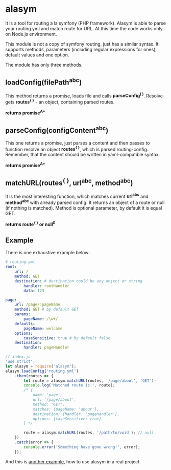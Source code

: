 # alasym
It is a tool for routing a la symfony (PHP framework). Alasym is able to parse your routing.yml and match route for URL. At this time the code works only on Node.js environment.

This module is not a copy of symfony routing, just has a similar syntax. It supports methods, parameters (including regular expressions for ones), default values and one option.

The module has only three methods.
## loadConfig(filePath<sup>abc</sup>)
This method returns a promise, loads file and calls **parseConfig<sup>( )</sup>**. Resolve gets **routes<sup>{ }</sup>** - an object, containing parsed routes.

**returns promise<sup>A+</sup>**

## parseConfig(configContent<sup>abc</sup>)
This one returns a promise, just parses a content and then passes to function resolve an object **routes<sup>{ }</sup>**, which is parsed routing-config. Remember, that the content should be written in yaml-compatible syntax.

**returns promise<sup>A+</sup>**

## matchURL(routes<sup>{ }</sup>, url<sup>abc</sup>, method<sup>abc</sup>)
It is the most interesting function, which matches current **url<sup>abc</sup>** and **method<sup>abc</abc>** with already parsed config. It returns an object of a route or null (if nothing is matched). Method is optional parameter, by default it is equal GET.

**returns route<sup>{ }</sup> or null<sup>0</sup>**

## Example
There is one exhaustive example below:
```yaml
# routing.yml
root:
    url: /
    method: GET
    destination: # destination could be any object or string
        handler: rootHandler
        data: 123

page:
    url: /page/:pageName
    method: GET # by default GET
    params:
        pageName: /\w+/
    defaults:
        pageName: welcome
    options:
        caseSensitive: true # by default false
    destination:
        handler: pageHandler
```
```javascript
// index.js
'use strict';
let alasym = require('alasym');
alasym.loadConfig('routing.yml')
    .then(routes => {
        let route = alasym.matchURL(routes, '/page/about', 'GET');
        console.log('Matched route is:', route);
        /* {
            name: 'page',
            url: '/page/about',
            method: 'GET',
            matches: {pageName: 'about'},
            destination: {handler: 'pageHandler'},
            options: {caseSensitive: true}
        } */

        route = alasym.matchURL(routes, '/path/to/void'); // null
    })
    .catch(error => {
        console.error('Something have gone wrong!', error);
    });
```
And this is [another example](https://github.com/Enet/demo-es2015), how to use alasym in a real project.
